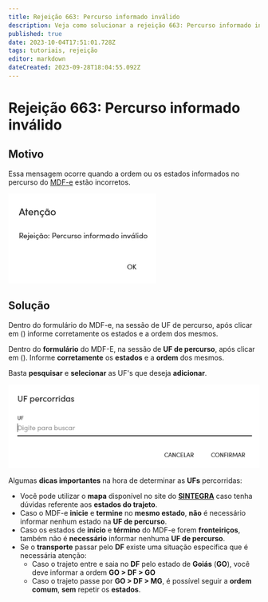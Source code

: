 ```yaml
---
title: Rejeição 663: Percurso informado inválido
description: Veja como solucionar a rejeição 663: Percurso informado inválido no Gweb.
published: true
date: 2023-10-04T17:51:01.728Z
tags: tutoriais, rejeição
editor: markdown
dateCreated: 2023-09-28T18:04:55.092Z
---
```


# Rejeição 663: Percurso informado inválido

## Motivo

Essa mensagem ocorre quando a ordem ou os estados informados no percurso do [MDF-e](/movimentos/mdf-e) estão incorretos.

![Mensagem da rejeição](/tutoriais/rejeicoes/663/msg_rej_663.png)

## Solução

Dentro do formulário do MDF-e, na sessão de UF de percurso, após clicar em () informe corretamente os estados e a ordem dos mesmos.

Dentro do **formulário** do MDF-E, na sessão de **UF de percurso**, após clicar em (<span class="mdi mdi-pencil"></span>). Informe **corretamente** os **estados** e a **ordem** dos mesmos.

Basta **pesquisar** e **selecionar** as UF's que deseja **adicionar**.

![Solução para a rejeição 663](/tutoriais/rejeicoes/663/sol_rej_663_1.png)

Algumas **dicas importantes** na hora de determinar as **UFs** percorridas:

- Você pode utilizar o **mapa** disponível no site do [**SINTEGRA**](http://www.sintegra.gov.br/) caso tenha dúvidas referente aos **estados do trajeto**.
- Caso o MDF-e **inicie** e **termine** no **mesmo estado**, **não** é necessário informar nenhum estado na **UF de percurso**.
- Caso os estados de **início** e **término** do MDF-e forem **fronteiriços**, também não é **necessário** informar nenhuma **UF de percurso**.
- Se o **transporte** passar pelo **DF** existe uma situação específica que é necessária atenção:
	- Caso o trajeto entre e saia no **DF** pelo estado de **Goiás** (**GO**), você deve informar a ordem **GO > DF > GO**
  - Caso o trajeto passe por **GO > DF > MG**, é possível seguir a **ordem comum**, **sem** repetir os **estados**.

